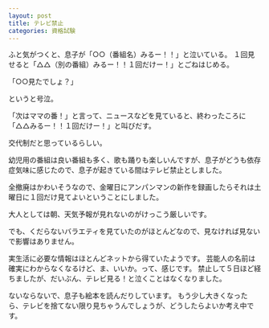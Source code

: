 ```yaml
---
layout: post
title: テレビ禁止
categories: 資格試験
---
```


ふと気がつくと、息子が「○○（番組名）みるー！！」と泣いている。
１回見せると「△△（別の番組）みるー！！１回だけー！」とごねはじめる。

「○○見たでしょ？」

というと号泣。

「次はママの番！」と言って、ニュースなどを見ていると、終わったころに「△△みるー！！１回だけー！」と叫びだす。

交代制だと思っているらしい。

幼児用の番組は良い番組も多く、歌も踊りも楽しいんですが、息子がどうも依存症気味に感じたので、息子が起きている間はテレビ禁止としました。

全撤廃はかわいそうなので、金曜日にアンパンマンの新作を録画したらそれは土曜日に１回だけ見てよいということにしました。

大人としては朝、天気予報が見れないのがけっこう厳しいです。

でも、くだらないバラエティを見ていたのがほとんどなので、見なければ見ないで影響はありません。

実生活に必要な情報はほとんどネットから得ていたようです。
芸能人の名前は確実にわからなくなるけど、ま、いいか。って、感じです。
禁止して５日ほど経ちましたが、だいぶん、テレビ見る！と泣くことはなくなりました。

ないならないで、息子も絵本を読んだりしています。
もう少し大きくなったら、テレビを捨てない限り見ちゃうんでしょうが、どうしたらよいか考え中です。

